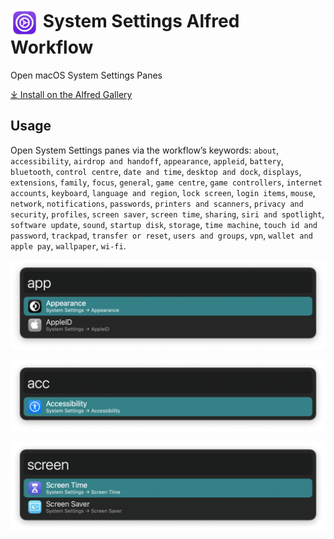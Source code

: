 # <img src='Workflow/icon.png' width='45' align='center' alt='icon'> System Settings Alfred Workflow

Open macOS System Settings Panes

<a href='https://alfred.app/workflows/alfredapp/system-settings'>⤓ Install on the Alfred Gallery</a>

## Usage

Open System Settings panes via the workflow’s keywords: `about`, `accessibility`, `airdrop and handoff`, `appearance`, `appleid`, `battery`, `bluetooth`, `control centre`, `date and time`, `desktop and dock`, `displays`, `extensions`, `family`, `focus`, `general`, `game centre`, `game controllers`, `internet accounts`, `keyboard`, `language and region`, `lock screen`, `login items`, `mouse`, `network`, `notifications`, `passwords`, `printers and scanners`, `privacy and security`, `profiles`, `screen saver`, `screen time`, `sharing`, `siri and spotlight`, `software update`, `sound`, `startup disk`, `storage`, `time machine`, `touch id and password`, `trackpad`, `transfer or reset`, `users and groups`, `vpn`, `wallet and apple pay`, `wallpaper`, `wi-fi`.

![Alfred search for app](Workflow/images/about/app.png)

![Alfred search for acc](Workflow/images/about/acc.png)

![Alfred search for screen](Workflow/images/about/screen.png)

